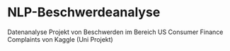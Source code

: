 # NLP-Beschwerdeanalyse
Datenanalyse Projekt von Beschwerden im Bereich US Consumer Finance Complaints von Kaggle (Uni Projekt)
